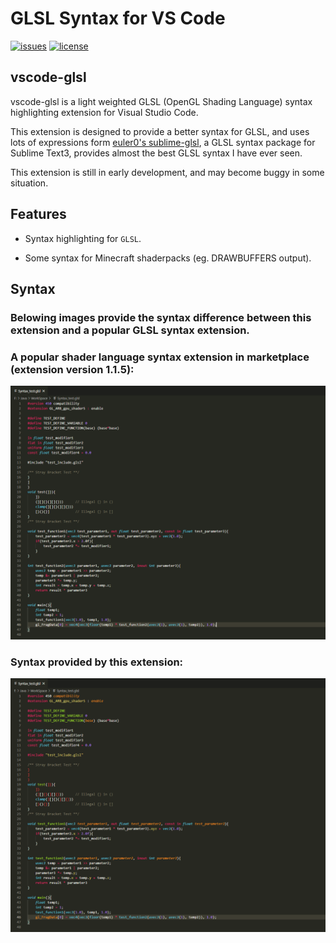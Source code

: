 # GLSL Syntax for VS Code

[![issues](https://img.shields.io/github/issues/GeforceLegend/vscode-glsl.svg)](https://github.com/GeForceLegend/vscode-glsl/issues)
[![license](https://img.shields.io/github/license/GeforceLegend/vscode-glsl.svg)](https://github.com/GeForceLegend/vscode-glsl)

## vscode-glsl

vscode-glsl is a light weighted GLSL (OpenGL Shading Language) syntax highlighting extension for Visual Studio Code. 

This extension is designed to provide a better syntax for GLSL, and uses lots of expressions form [euler0's sublime-glsl](https://github.com/euler0/sublime-glsl), a GLSL syntax package for Sublime Text3, provides almost the best GLSL syntax I have ever seen.

This extension is still in early development, and may become buggy in some situation.

## Features

 - Syntax highlighting for `GLSL`.

 - Some syntax for Minecraft shaderpacks (eg. DRAWBUFFERS output).

## Syntax

### Belowing images provide the syntax difference between this extension and a popular GLSL syntax extension. 

### A popular shader language syntax extension in marketplace (extension version 1.1.5):

![other](images/Syntax-of-extension-in-market.png)

### Syntax provided by this extension:

![this](images/Syntax-of-this-extension.png)

## 
